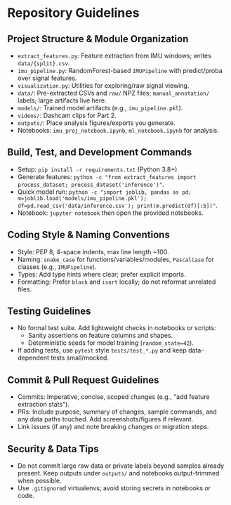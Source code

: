 # Repository Guidelines

## Project Structure & Module Organization
- `extract_features.py`: Feature extraction from IMU windows; writes `data/{split}.csv`.
- `imu_pipeline.py`: RandomForest-based `IMUPipeline` with predict/proba over signal features.
- `visualization.py`: Utilities for exploring/raw signal viewing.
- `data/`: Pre-extracted CSVs and `raw/` NPZ files; `manual_annotation/` labels; large artifacts live here.
- `models/`: Trained model artifacts (e.g., `imu_pipeline.pkl`).
- `videos/`: Dashcam clips for Part 2.
- `outputs/`: Place analysis figures/exports you generate.
- Notebooks: `imu_proj_notebook.ipynb`, `ml_notebook.ipynb` for analysis.

## Build, Test, and Development Commands
- Setup: `pip install -r requirements.txt` (Python 3.8+).
- Generate features: `python -c "from extract_features import process_dataset; process_dataset('inference')"`.
- Quick model run: `python -c "import joblib, pandas as pd; m=joblib.load('models/imu_pipeline.pkl'); df=pd.read_csv('data/inference.csv'); print(m.predict(df)[:5])"`.
- Notebook: `jupyter notebook` then open the provided notebooks.

## Coding Style & Naming Conventions
- Style: PEP 8, 4-space indents, max line length ~100.
- Naming: `snake_case` for functions/variables/modules, `PascalCase` for classes (e.g., `IMUPipeline`).
- Types: Add type hints where clear; prefer explicit imports.
- Formatting: Prefer `black` and `isort` locally; do not reformat unrelated files.

## Testing Guidelines
- No formal test suite. Add lightweight checks in notebooks or scripts:
  - Sanity assertions on feature columns and shapes.
  - Deterministic seeds for model training (`random_state=42`).
- If adding tests, use `pytest` style `tests/test_*.py` and keep data-dependent tests small/mocked.

## Commit & Pull Request Guidelines
- Commits: Imperative, concise, scoped changes (e.g., "add feature extraction stats").
- PRs: Include purpose, summary of changes, sample commands, and any data paths touched. Add screenshots/figures if relevant.
- Link issues (if any) and note breaking changes or migration steps.

## Security & Data Tips
- Do not commit large raw data or private labels beyond samples already present. Keep outputs under `outputs/` and notebooks output-trimmed when possible.
- Use `.gitignore`d virtualenvs; avoid storing secrets in notebooks or code.
